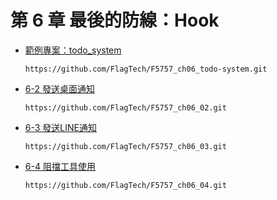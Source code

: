 # 第 6 章 最後的防線：Hook

- [範例專案：todo_system](https://github.com/FlagTech/F5757_ch06_todo-system)

    ```
    https://github.com/FlagTech/F5757_ch06_todo-system.git
    ```
- [6-2 發送桌面通知](https://github.com/FlagTech/F5757_ch06_02)

    ```
    https://github.com/FlagTech/F5757_ch06_02.git
    ```
- [6-3 發送LINE通知](https://github.com/FlagTech/F5757_ch06_03)

    ```
    https://github.com/FlagTech/F5757_ch06_03.git
    ```
- [6-4 阻擋工具使用](https://github.com/FlagTech/F5757_ch06_04)

    ```
    https://github.com/FlagTech/F5757_ch06_04.git
    ```
